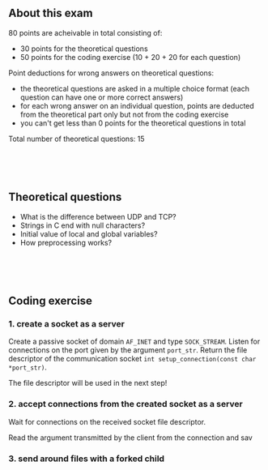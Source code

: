 ## About this exam

80 points are acheivable in total consisting of:

- 30 points for the theoretical questions
- 50 points for the coding exercise (10 + 20 + 20 for each question)

Point deductions for wrong answers on theoretical questions:

- the theoretical questions are asked in a multiple choice format (each question can have one or more correct answers)
- for each wrong answer on an individual question, points are deducted from the theoretical part only but not from the coding exercise
- you can't get less than 0 points for the theoretical questions in total

Total number of theoretical questions: 15

<br><br><br>

## Theoretical questions

- What is the difference between UDP and TCP? 
- Strings in C end with null characters?
- Initial value of local and global variables?
- How preprocessing works?

<br><br><br>

## Coding exercise

### 1. create a socket as a server

Create a passive socket of domain `AF_INET` and type `SOCK_STREAM`.
Listen for connections on the port given by the argument `port_str`.
Return the file descriptor of the communication socket `int setup_connection(const char *port_str)`.

The file descriptor will be used in the next step!

### 2. accept connections from the created socket as a server

Wait for connections on the received socket file descriptor.

Read the argument transmitted by the client from the connection and sav



### 3. send around files with a forked child
